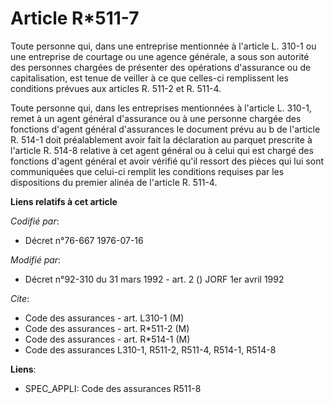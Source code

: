 # Article R*511-7

Toute personne qui, dans une entreprise mentionnée à l'article L. 310-1 ou une entreprise de courtage ou une agence générale,
a sous son autorité des personnes chargées de présenter des opérations d'assurance ou de capitalisation, est tenue de veiller
à ce que celles-ci remplissent les conditions prévues aux articles R. 511-2 et R. 511-4.

Toute personne qui, dans les entreprises mentionnées à l'article L. 310-1, remet à un agent général d'assurance ou à une
personne chargée des fonctions d'agent général d'assurances le document prévu au b de l'article R. 514-1 doit préalablement
avoir fait la déclaration au parquet prescrite à l'article R. 514-8 relative à cet agent général ou à celui qui est chargé
des fonctions d'agent général et avoir vérifié qu'il ressort des pièces qui lui sont communiquées que celui-ci remplit les
conditions requises par les dispositions du premier alinéa de l'article R. 511-4.

**Liens relatifs à cet article**

_Codifié par_:

  - Décret n°76-667 1976-07-16

_Modifié par_:

  - Décret n°92-310 du 31 mars 1992 - art. 2 () JORF 1er avril 1992

_Cite_:

  - Code des assurances - art. L310-1 (M)
  - Code des assurances - art. R*511-2 (M)
  - Code des assurances - art. R*514-1 (M)
  - Code des assurances L310-1, R511-2, R511-4, R514-1, R514-8

**Liens**:

  - SPEC_APPLI: Code des assurances R511-8
